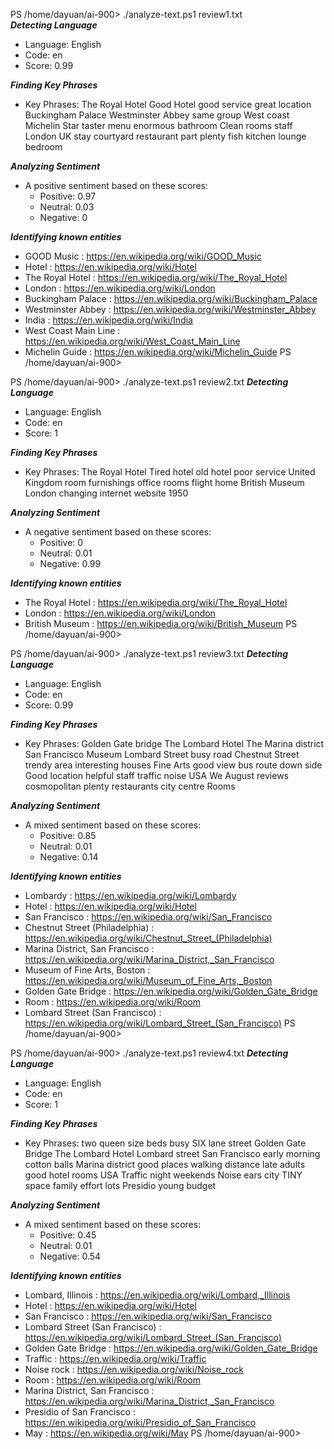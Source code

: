 PS /home/dayuan/ai-900> ./analyze-text.ps1 review1.txt        
***Detecting Language***                                                                                                
  - Language: English
  - Code: en
  - Score: 0.99


***Finding Key Phrases***
  - Key Phrases: 
     The Royal Hotel
     Good Hotel
     good service
     great location
     Buckingham Palace
     Westminster Abbey
     same group
     West coast
     Michelin Star
     taster menu
     enormous bathroom
     Clean rooms
     staff
     London
     UK
     stay
     courtyard
     restaurant
     part
     plenty
     fish
     kitchen
     lounge
     bedroom


***Analyzing Sentiment***
  - A positive sentiment based on these scores:
    - Positive: 0.97
    - Neutral: 0.03
    - Negative: 0


***Identifying known entities***
  - GOOD Music : https://en.wikipedia.org/wiki/GOOD_Music
  - Hotel : https://en.wikipedia.org/wiki/Hotel
  - The Royal Hotel : https://en.wikipedia.org/wiki/The_Royal_Hotel
  - London : https://en.wikipedia.org/wiki/London
  - Buckingham Palace : https://en.wikipedia.org/wiki/Buckingham_Palace
  - Westminster Abbey : https://en.wikipedia.org/wiki/Westminster_Abbey
  - India : https://en.wikipedia.org/wiki/India
  - West Coast Main Line : https://en.wikipedia.org/wiki/West_Coast_Main_Line
  - Michelin Guide : https://en.wikipedia.org/wiki/Michelin_Guide
PS /home/dayuan/ai-900> 









PS /home/dayuan/ai-900> ./analyze-text.ps1 review2.txt
***Detecting Language***                                                                                                
  - Language: English
  - Code: en
  - Score: 1


***Finding Key Phrases***
  - Key Phrases: 
     The Royal Hotel
     Tired hotel
     old hotel
     poor service
     United Kingdom
     room furnishings
     office rooms
     flight home
     British Museum
     London
     changing
     internet
     website
     1950


***Analyzing Sentiment***
  - A negative sentiment based on these scores:
    - Positive: 0
    - Neutral: 0.01
    - Negative: 0.99


***Identifying known entities***
  - The Royal Hotel : https://en.wikipedia.org/wiki/The_Royal_Hotel
  - London : https://en.wikipedia.org/wiki/London
  - British Museum : https://en.wikipedia.org/wiki/British_Museum
PS /home/dayuan/ai-900> 












PS /home/dayuan/ai-900> ./analyze-text.ps1 review3.txt
***Detecting Language***                                                                                                
  - Language: English
  - Code: en
  - Score: 0.99


***Finding Key Phrases***
  - Key Phrases: 
     Golden Gate bridge
     The Lombard Hotel
     The Marina district
     San Francisco Museum
     Lombard Street
     busy road
     Chestnut Street
     trendy area
     interesting houses
     Fine Arts
     good view
     bus route
     down side
     Good location
     helpful staff
     traffic noise
     USA
     We
     August
     reviews
     cosmopolitan
     plenty
     restaurants
     city
     centre
     Rooms


***Analyzing Sentiment***
  - A mixed sentiment based on these scores:
    - Positive: 0.85
    - Neutral: 0.01
    - Negative: 0.14


***Identifying known entities***
  - Lombardy : https://en.wikipedia.org/wiki/Lombardy
  - Hotel : https://en.wikipedia.org/wiki/Hotel
  - San Francisco : https://en.wikipedia.org/wiki/San_Francisco
  - Chestnut Street (Philadelphia) : https://en.wikipedia.org/wiki/Chestnut_Street_(Philadelphia)
  - Marina District, San Francisco : https://en.wikipedia.org/wiki/Marina_District,_San_Francisco
  - Museum of Fine Arts, Boston : https://en.wikipedia.org/wiki/Museum_of_Fine_Arts,_Boston
  - Golden Gate Bridge : https://en.wikipedia.org/wiki/Golden_Gate_Bridge
  - Room : https://en.wikipedia.org/wiki/Room
  - Lombard Street (San Francisco) : https://en.wikipedia.org/wiki/Lombard_Street_(San_Francisco)
PS /home/dayuan/ai-900> 









PS /home/dayuan/ai-900> ./analyze-text.ps1 review4.txt
***Detecting Language***                                                                                                
  - Language: English
  - Code: en
  - Score: 1


***Finding Key Phrases***
  - Key Phrases: 
     two queen size beds
     busy SIX lane street
     Golden Gate Bridge
     The Lombard Hotel
     Lombard street
     San Francisco
     early morning
     cotton balls
     Marina district
     good places
     walking distance
     late adults
     good hotel
     rooms
     USA
     Traffic
     night
     weekends
     Noise
     ears
     city
     TINY
     space
     family
     effort
     lots
     Presidio
     young
     budget


***Analyzing Sentiment***
  - A mixed sentiment based on these scores:
    - Positive: 0.45
    - Neutral: 0.01
    - Negative: 0.54


***Identifying known entities***
  - Lombard, Illinois : https://en.wikipedia.org/wiki/Lombard,_Illinois
  - Hotel : https://en.wikipedia.org/wiki/Hotel
  - San Francisco : https://en.wikipedia.org/wiki/San_Francisco
  - Lombard Street (San Francisco) : https://en.wikipedia.org/wiki/Lombard_Street_(San_Francisco)
  - Golden Gate Bridge : https://en.wikipedia.org/wiki/Golden_Gate_Bridge
  - Traffic : https://en.wikipedia.org/wiki/Traffic
  - Noise rock : https://en.wikipedia.org/wiki/Noise_rock
  - Room : https://en.wikipedia.org/wiki/Room
  - Marina District, San Francisco : https://en.wikipedia.org/wiki/Marina_District,_San_Francisco
  - Presidio of San Francisco : https://en.wikipedia.org/wiki/Presidio_of_San_Francisco
  - May : https://en.wikipedia.org/wiki/May
PS /home/dayuan/ai-900> 